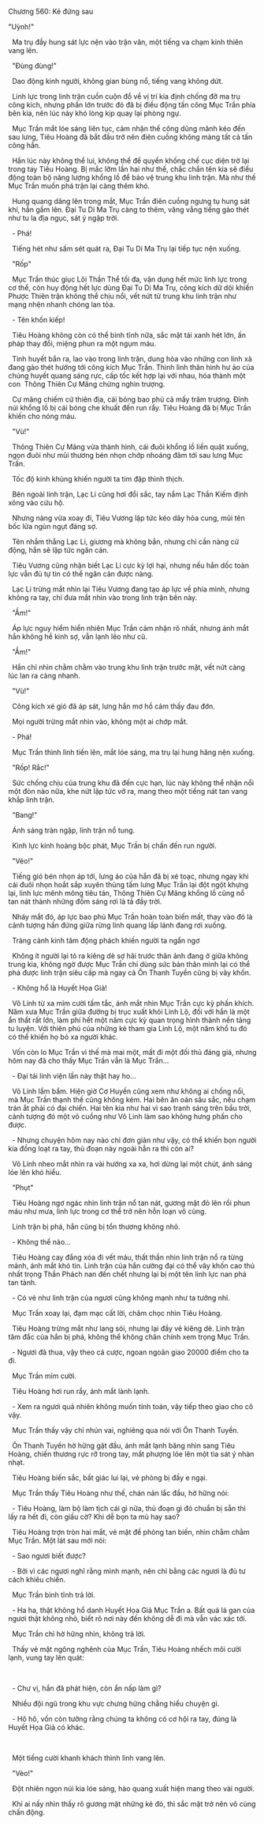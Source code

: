 




Chương 560: Kẻ đứng sau


"Uỳnh!"

  Ma trụ đầy hung sát lực nện vào trận văn, một tiếng va chạm kinh thiên vang lên.

  "Đùng đùng!"

  Dao động kinh người, không gian bùng nổ, tiếng vang không dứt.

  Linh lực trong linh trận cuồn cuộn đổ về vị trí kia định chống đỡ ma trụ công kích, nhưng phần lớn trước đó đã bị điều động tấn công Mục Trần phía bên kia, nên lúc này khó lòng kịp quay lại phòng ngự.

  Mục Trần mắt lóe sáng liên tục, cảm nhận thế công dũng mãnh kéo đến sau lưng, Tiêu Hoàng đã bắt đầu trở nên điên cuồng không màng tất cả tấn công hắn.

  Hắn lúc này không thể lui, không thể để quyền khống chế cục diện trở lại trong tay Tiêu Hoàng. Bị mắc lỡm lần hai như thế, chắc chắn tên kia sẽ điều động toàn bộ năng lượng khổng lồ để bảo vệ trung khu linh trận. Mà như thế Mục Trần muốn phá trận lại càng thêm khó.

  Hung quang dâng lên trong mắt, Mục Trần điên cuồng ngưng tụ hung sát khí, hắn gầm lên. Đại Tu Di Ma Trụ càng to thêm, văng vẳng tiếng gào thét như tu la địa ngục, sát ý ngập trời.

  - Phá!

  Tiếng hét như sấm sét quát ra, Đại Tu Di Ma Trụ lại tiếp tục nện xuống.

  "Rốp"

  Mục Trần thúc giục Lôi Thần Thể tối đa, vận dụng hết mức linh lực trong cơ thể, còn huy động hết lực dùng Đại Tu Di Ma Trụ, công kích dữ dội khiến Phược Thiên trận không thể chịu nổi, vết nứt từ trung khu linh trận như mạng nhện nhanh chóng lan tỏa.

  - Tên khốn kiếp!

  Tiêu Hoàng không còn có thể bình tĩnh nữa, sắc mặt tái xanh hét lớn, ấn pháp thay đổi, miệng phun ra một ngụm máu.

  Tinh huyết bắn ra, lao vào trong linh trận, dung hòa vào những con linh xà đang gào thét hướng tới công kích Mục Trần. Thình lình thân hình hư ảo của chúng huyết quang sáng rực, cấp tốc kết hợp lại với nhau, hóa thành một con  Thông Thiên Cự Mãng chừng nghìn trượng.

  Cự mãng chiếm cứ thiên địa, cái bóng bao phủ cả mấy trăm trượng. Đỉnh núi khổng lồ bị cái bóng che khuất đến run rẩy. Tiêu Hoàng đã bị Mục Trần khiến cho nóng máu.

  "Vù!"

  Thông Thiên Cự Mãng vừa thành hình, cái đuôi khổng lồ liền quật xuống, ngọn đuôi như mũi thương bén nhọn chớp nhoáng đâm tới sau lưng Mục Trần.

  Tốc độ kinh khủng khiến người ta tim đập thình thịch.

  Bên ngoài linh trận, Lạc Li cũng hơi đổi sắc, tay nắm Lạc Thần Kiếm định xông vào cứu hộ.

  Nhưng nàng vừa xoay đi, Tiêu Vương lập tức kéo dây hỏa cung, mũi tên bốc lửa ngùn ngụt đáng sợ.

  Tên nhắm thẳng Lạc Li, giương mà không bắn, nhưng chỉ cần nàng cử động, hắn sẽ lập tức ngăn cản.

  Tiêu Vương cũng nhận biết Lạc Li cực kỳ lợi hại, nhưng nếu hắn dốc toàn lực vẫn đủ tự tin có thể ngăn cản được nàng.

  Lạc Li trừng mắt nhìn lại Tiêu Vương đang tạo áp lực về phía mình, nhưng không ra tay, chỉ đưa mắt nhìn vào trong linh trận bên này.

  "Ầm!"

  Áp lực nguy hiểm hiển nhiên Mục Trần cảm nhận rõ nhất, nhưng ánh mắt hắn không hề kinh sợ, vẫn lạnh lẽo như cũ.

  "Ầm!"

  Hắn chỉ nhìn chằm chằm vào trung khu linh trận trước mặt, vết nứt càng lúc lan ra càng nhanh.

  "Vù!"

  Công kích xé gió đã áp sát, lưng hắn mơ hồ cảm thấy đau đớn.

  Mọi người trừng mắt nhìn vào, không một ai chớp mắt.

  - Phá!

  Mục Trần thình lình tiến lên, mắt lóe sáng, ma trụ lại hung hăng nện xuống.

  "Rốp! Rắc!"

  Sức chống chịu của trung khu đã đến cực hạn, lúc này không thể nhận nổi một đòn nào nữa, khe nứt lập tức vỡ ra, mang theo một tiếng nát tan vang khắp linh trận.

  "Bang!"

  Ánh sáng tràn ngập, linh trận nổ tung.

  Kình lực kinh hoàng bộc phát, Mục Trần bị chấn đến run người.

  "Véo!"

  Tiếng gió bén nhọn áp tới, lưng áo của hắn đã bị xé toạc, nhưng ngay khi cái đuôi nhọn hoắt sắp xuyên thủng tấm lưng Mục Trần lại đột ngột khựng lại, linh lực mênh mông tiêu tán, Thông Thiên Cự Mãng khổng lồ cũng nổ tan nát thành những đốm sáng rơi lả tả đầy trời.

  Nháy mắt đó, áp lực bao phủ Mục Trần hoàn toàn biến mất, thay vào đó là cảnh tượng hắn đứng giữa rừng linh quang lấp lánh đang rơi xuống.

  Tràng cảnh kinh tâm động phách khiến người ta ngẩn ngơ

  Không ít người lại tỏ ra kiêng dè sợ hãi trước thân ảnh đang ở giữa không trung kia, không ngờ được Mục Trần chỉ dùng sức bản thân mình lại có thể phá được linh trận siêu cấp mà ngay cả Ôn Thanh Tuyền cũng bị vây khốn.

  - Không hổ là Huyết Họa Giả!

  Võ Linh từ xa mỉm cười tấm tắc, ánh mắt nhìn Mục Trần cực kỳ phấn khích. Năm xưa Mục Trần giữa đường bị trục xuất khỏi Linh Lộ, đối với hắn là một ẩn thất rất lớn, làm phí hết một năm cực kỳ quan trọng hình thành nền tảng tu luyện. Với thiên phú của những kẻ tham gia Linh Lộ, một năm khổ tu đó có thể khiến họ bỏ xa người khác.

  Vốn còn lo Mục Trần vì thế mà mai một, mất đi một đối thủ đáng giá, nhưng hôm nay đã cho thấy Mục Trần vẫn là Mục Trần...

  - Đại tái linh viện lần này thật hay ho...

  Võ Linh lẩm bẩm. Hiện giờ Cơ Huyền cũng xem như không ai chống nổi, mà Mục Trần thạnh thế cũng không kém. Hai bên ân oán sâu sắc, nếu chạm trán ắt phải có đại chiến. Hai tên kia như hai vì sao tranh sáng trên bầu trời, cảnh tượng đó một võ cuồng như Võ Linh làm sao không hưng phấn cho được.

  - Nhưng chuyện hôm nay nào chỉ đơn giản như vậy, có thể khiến bọn người kia đồng loạt ra tay, thủ đoạn này ngoài hắn ra thì còn ai?

  Võ Linh nheo mắt nhìn ra vài hướng xa xa, hơi dừng lại một chút, ánh sáng lóe lên khó hiểu.

  "Phụt"

  Tiêu Hoàng ngơ ngác nhìn linh trận nổ tan nát, gương mặt đỏ lên rồi phun máu như mưa, linh lực trong cơ thể trở nên hỗn loạn vô cùng.

  Linh trận bị phá, hắn cũng bị tổn thương không nhỏ.

  - Không thể nào...

  Tiêu Hoàng cay đắng xóa đi vết máu, thất thần nhìn linh trận nổ ra từng mảnh, ánh mắt khó tin. Linh trận của hắn cường đại có thể vây khốn cao thủ nhất trọng Thần Phách nan đến chết nhưng lại bị một tên linh lực nan phá tan tành.

  - Có vẻ như linh trận của ngươi cũng không mạnh như ta tưởng nhỉ.

  Mục Trần xoay lại, đạm mạc cất lời, châm chọc nhìn Tiêu Hoàng.

  Tiêu Hoàng trừng mắt như lang sói, nhưng lại đầy vẻ kiêng dè. Linh trận tâm đắc của hắn bị phá, không thể không chân chính xem trọng Mục Trần.

  - Ngươi đã thua, vậy theo cá cược, ngoan ngoãn giao 20000 điểm cho ta đi.

  Mục Trần mỉm cười.

  Tiêu Hoàng hơi run rẩy, ánh mắt lành lạnh.

  - Xem ra ngươi quả nhiên không muốn tính toán, vậy tiếp theo giao cho cô vậy.

  Mục Trần thấy vậy chỉ nhún vai, nghiêng qua nói với Ôn Thanh Tuyền.

  Ôn Thanh Tuyền hờ hững gật đầu, ánh mắt lạnh băng nhìn sang Tiêu Hoàng, chiến thương rực rỡ trong tay, mắt phượng lóe lên một tia sát ý nhàn nhạt.

  Tiêu Hoàng biến sắc, bất giác lui lại, vẻ phòng bị đầy e ngại.

  Mục Trần thấy Tiêu Hoàng như thế, chán nản lắc đầu, hờ hững nói:

  - Tiêu Hoàng, làm bộ làm tịch cái gì nữa, thủ đoạn gì đó chuẩn bị sẵn thì lấy ra hết đi, còn giấu cờ? Khi dễ bọn ta mù hay sao?

  Tiêu Hoàng trợn tròn hai mắt, vẻ mặt đề phòng tan biến, nhìn chằm chằm Mục Trần. Một lát sau mới nói:

  - Sao ngươi biết được?

  - Bởi vì các ngươi nghĩ rằng mình mạnh, nên chỉ bằng các ngươi là đủ tư cách khiêu chiến.

  Mục Trần bình tĩnh trả lời.

  - Ha ha, thật không hổ danh Huyết Họa Giả Mục Trần a. Bất quá lá gan của ngươi thật không nhỏ, biết rõ nơi này đến không dễ đi mà vẫn vác xác tới.

  Mục Trần chỉ hờ hững nhìn, không trả lời.

  Thấy vẻ mặt ngông nghênh của Mục Trần, Tiêu Hoàng nhếch môi cười lạnh, vung tay lên quát:

 

  - Chư vị, hắn đã phát hiện, còn ẩn nấp làm gì?

  Nhiều đội ngũ trong khu vực chưng hửng chẳng hiểu chuyện gì.

  - Hô hô, vốn còn tưởng rằng chúng ta không có cơ hội ra tay, đúng là Huyết Họa Giả có khác.

 

  Một tiếng cười khanh khách thình lình vang lên.

  "Vèo!"

  Đột nhiên ngọn núi kia lóe sáng, hào quang xuất hiện mang theo vài người.

  Khi ai nấy nhìn thấy rõ gương mặt những kẻ đó, thì sắc mặt trở nên vô cùng chấn động.




